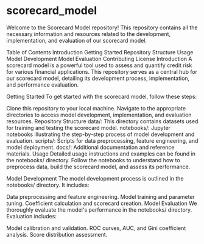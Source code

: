 # scorecard_model

Welcome to the Scorecard Model repository! This repository contains all the necessary information and resources related to the development, implementation, and evaluation of our scorecard model.

Table of Contents
Introduction
Getting Started
Repository Structure
Usage
Model Development
Model Evaluation
Contributing
License
Introduction
A scorecard model is a powerful tool used to assess and quantify credit risk for various financial applications. This repository serves as a central hub for our scorecard model, detailing its development process, implementation, and performance evaluation.

Getting Started
To get started with the scorecard model, follow these steps:

Clone this repository to your local machine.
Navigate to the appropriate directories to access model development, implementation, and evaluation resources.
Repository Structure
data/: This directory contains datasets used for training and testing the scorecard model.
notebooks/: Jupyter notebooks illustrating the step-by-step process of model development and evaluation.
scripts/: Scripts for data preprocessing, feature engineering, and model deployment.
docs/: Additional documentation and reference materials.
Usage
Detailed usage instructions and examples can be found in the notebooks/ directory. Follow the notebooks to understand how to preprocess data, build the scorecard model, and assess its performance.

Model Development
The model development process is outlined in the notebooks/ directory. It includes:

Data preprocessing and feature engineering.
Model training and parameter tuning.
Coefficient calculation and scorecard creation.
Model Evaluation
We thoroughly evaluate the model's performance in the notebooks/ directory. Evaluation includes:

Model calibration and validation.
ROC curves, AUC, and Gini coefficient analysis.
Score distribution assessment.
